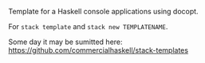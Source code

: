 Template for a Haskell console applications using docopt.

For `stack template` and `stack new TEMPLATENAME`.

Some day it may be sumitted here: https://github.com/commercialhaskell/stack-templates
